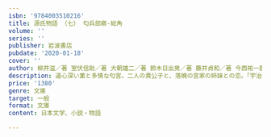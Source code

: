 ```yaml
---
isbn: '9784003510216'
title: 源氏物語 （七） 匂兵部卿-総角
volume: ''
series: ''
publisher: 岩波書店
pubdate: '2020-01-18'
cover: ''
author: 柳井滋／著 室伏信助／著 大朝雄二／著 鈴木日出男／著 藤井貞和／著 今西祐一郎／著 ほか
description: 道心深い薫と多情な匂宮。二人の貴公子と、落魄の宮家の姉妹との恋。「宇治十帖」はじまる。（全九冊）
price: '1380'
genre: 文庫
target: 一般
format: 文庫
content: 日本文学、小説・物語

---
```

